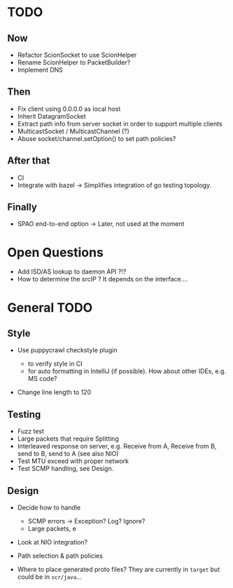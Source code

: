 # TODO
## Now
- Refactor ScionSocket to use ScionHelper
- Rename ScionHelper to PacketBuilder?
- Implement DNS

## Then

- Fix client using 0.0.0.0 as local host
- Inherit DatagramSocket 
- Extract path info from server socket in order to support multiple clients
- MulticastSocket / MulticastChannel (?)
- Abuse socket/channel.setOption() to set path policies?

## After that
- CI
- Integrate with bazel -> Simplifies integration of go testing topology.

## Finally

- SPAO end-to-end option -> Later, not used at the moment


# Open Questions

- Add ISD/AS lookup to daemon API ?!?
- How to determine the srcIP ? It depends on the interface....


# General TODO

## Style

- Use puppycrawl checkstyle plugin
  - to verify style in CI
  - for auto formatting in IntelliJ (if possible). How about other IDEs, e.g. MS code?

- Change line length to 120 




## Testing
- Fuzz test
- Large packets that require Splitting
- Interleaved response on server, e.g. Receive from A, Receive from B, send to B, send to A (see also NIO)
- Test MTU exceed with proper network
- Test SCMP handling, see Design.



## Design
- Decide how to handle 
  - SCMP errors -> Exception? Log? Ignore?
  - Large packets, e 
- Look at NIO integration?
- Path selection & path policies

- Where to place generated proto files? They are currently in `target` but could be in `scr/java`...
 
